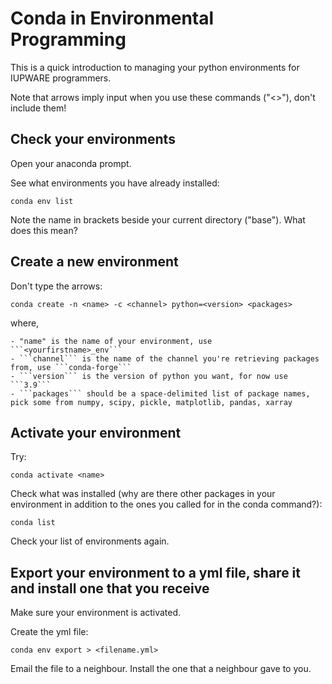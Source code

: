 # Conda in Environmental Programming
This is a quick introduction to managing your python environments for IUPWARE programmers. 

Note that arrows imply input when you use these commands ("<>"), don't include them!

## Check your environments

Open your anaconda prompt.

See what environments you have already installed:
```
conda env list
```

Note the name in brackets beside your current directory ("base"). What does this mean?

## Create a new environment

Don't type the arrows:
```
conda create -n <name> -c <channel> python=<version> <packages>
```
where,

    - "name" is the name of your environment, use ```<yourfirstname>_env```
    - ```channel``` is the name of the channel you're retrieving packages from, use ```conda-forge```  
    - ```version``` is the version of python you want, for now use ```3.9```
    - ```packages``` should be a space-delimited list of package names, pick some from numpy, scipy, pickle, matplotlib, pandas, xarray
    

## Activate your environment

Try:
```
conda activate <name>
```

Check what was installed (why are there other packages in your environment in addition to the ones you called for in the conda command?):
```
conda list
```

Check your list of environments again.


## Export your environment to a yml file, share it and install one that you receive

Make sure your environment is activated.

Create the yml file:
```
conda env export > <filename.yml>
```

Email the file to a neighbour. Install the one that a neighbour gave to you.

